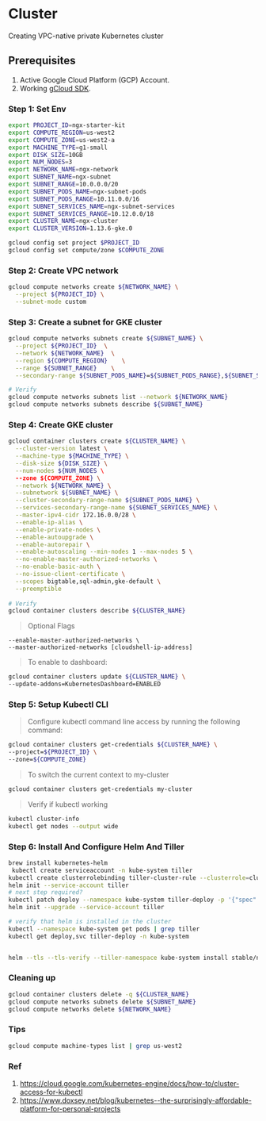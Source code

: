 # Cluster

Creating VPC-native private Kubernetes cluster


## Prerequisites

1. Active Google Cloud Platform (GCP) Account.
2. Working [gCloud SDK](cloud-sdk.md).


### Step 1: Set Env

```bash
export PROJECT_ID=ngx-starter-kit
export COMPUTE_REGION=us-west2
export COMPUTE_ZONE=us-west2-a
export MACHINE_TYPE=g1-small
export DISK_SIZE=10GB
export NUM_NODES=3
export NETWORK_NAME=ngx-network
export SUBNET_NAME=ngx-subnet
export SUBNET_RANGE=10.0.0.0/20
export SUBNET_PODS_NAME=ngx-subnet-pods
export SUBNET_PODS_RANGE=10.11.0.0/16
export SUBNET_SERVICES_NAME=ngx-subnet-services
export SUBNET_SERVICES_RANGE=10.12.0.0/18
export CLUSTER_NAME=ngx-cluster
export CLUSTER_VERSION=1.13.6-gke.0

gcloud config set project $PROJECT_ID
gcloud config set compute/zone $COMPUTE_ZONE
```

### Step 2: Create VPC network

```bash
gcloud compute networks create ${NETWORK_NAME} \
  --project ${PROJECT_ID} \
  --subnet-mode custom 
```

### Step 3: Create a subnet for GKE cluster

```bash
gcloud compute networks subnets create ${SUBNET_NAME} \
  --project ${PROJECT_ID}  \
  --network ${NETWORK_NAME}  \
  --region ${COMPUTE_REGION}    \
  --range ${SUBNET_RANGE}    \
  --secondary-range ${SUBNET_PODS_NAME}=${SUBNET_PODS_RANGE},${SUBNET_SERVICES_NAME}=${SUBNET_SERVICES_RANGE}

# Verify
gcloud compute networks subnets list --network ${NETWORK_NAME}
gcloud compute networks subnets describe ${SUBNET_NAME}
```

### Step 4: Create GKE cluster 

```bash
gcloud container clusters create ${CLUSTER_NAME} \
  --cluster-version latest \
  --machine-type ${MACHINE_TYPE} \
  --disk-size ${DISK_SIZE} \
  --num-nodes ${NUM_NODES \
  --zone ${COMPUTE_ZONE} \
  --network ${NETWORK_NAME} \
  --subnetwork ${SUBNET_NAME} \
  --cluster-secondary-range-name ${SUBNET_PODS_NAME} \
  --services-secondary-range-name ${SUBNET_SERVICES_NAME} \
  --master-ipv4-cidr 172.16.0.0/28 \
  --enable-ip-alias \
  --enable-private-nodes \
  --enable-autoupgrade \
  --enable-autorepair \
  --enable-autoscaling --min-nodes 1 --max-nodes 5 \
  --no-enable-master-authorized-networks \
  --no-enable-basic-auth \
  --no-issue-client-certificate \
  --scopes bigtable,sql-admin,gke-default \
  --preemptible
  
# Verify
gcloud container clusters describe ${CLUSTER_NAME}
```

> Optional Flags

```
--enable-master-authorized-networks \
--master-authorized-networks [cloudshell-ip-address]
```


> To enable to dashboard:

```bash
gcloud container clusters update ${CLUSTER_NAME} \
--update-addons=KubernetesDashboard=ENABLED
```

### Step 5: Setup Kubectl CLI

> Configure kubectl command line access by running the following command:

```bash
gcloud container clusters get-credentials ${CLUSTER_NAME} \
--project=${PROJECT_ID} \
--zone=${COMPUTE_ZONE}
```

> To switch the current context to my-cluster
```bash
gcloud container clusters get-credentials my-cluster
```

> Verify if kubectl working
```bash
kubectl cluster-info
kubectl get nodes --output wide
```

### Step 6: Install And Configure Helm And Tiller

```bash
brew install kubernetes-helm
 kubectl create serviceaccount -n kube-system tiller
kubectl create clusterrolebinding tiller-cluster-rule --clusterrole=cluster-admin --serviceaccount=kube-system:tiller
helm init --service-account tiller
# next step required?
kubectl patch deploy --namespace kube-system tiller-deploy -p '{"spec":{"template":{"spec":{"serviceAccount":"tiller"}}}}'
helm init --upgrade --service-account tiller 

# verify that helm is installed in the cluster
kubectl --namespace kube-system get pods | grep tiller
kubectl get deploy,svc tiller-deploy -n kube-system


helm --tls --tls-verify --tiller-namespace kube-system install stable/nginx-ingress
```

### Cleaning up
```bash
gcloud container clusters delete -q ${CLUSTER_NAME}
gcloud compute networks subnets delete ${SUBNET_NAME}
gcloud compute networks delete ${NETWORK_NAME}
```


### Tips
```bash
gcloud compute machine-types list | grep us-west2
```

### Ref

1. https://cloud.google.com/kubernetes-engine/docs/how-to/cluster-access-for-kubectl
2. https://www.doxsey.net/blog/kubernetes--the-surprisingly-affordable-platform-for-personal-projects
